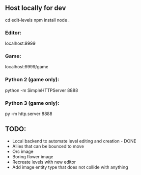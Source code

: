 ## Host locally for dev

cd edit-levels
npm install
node .

### Editor:
localhost:9999

### Game:
localhost:9999/game

### Python 2 (game only):
python -m SimpleHTTPServer 8888

### Python 3 (game only):
py -m http.server 8888

## TODO:
* Local backend to automate level editing and creation - DONE
* Allies that can be bounced to move
* Orc image
* Boring flower image
* Recreate levels with new editor
* Add image entity type that does not collide with anything
